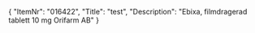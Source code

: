 {
  "ItemNr": "016422",
  "Title": "test",
  "Description": "Ebixa, filmdragerad tablett 10 mg Orifarm AB"
}